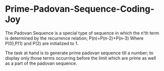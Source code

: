 # Prime-Padovan-Sequence-Coding-Joy

The Padovan Sequence is a special type of sequence in which the n’th term is determined by the recurrence relation;
P(n)=P(n-2)+P(n-3)
Where P(0),P(1) and P(2) are initialized to 1.

The task at hand is to generate prime padovan sequence till a number; to display only those terms occurring before the limit which are prime as well as a part of the padovan sequence.


